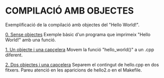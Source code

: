# COMPILACIÓ AMB OBJECTES

Exemplificació de la compilació amb objectes del "Hello World!".

[0. Sense objectes](../blob/master/0-CompilacioObjectes/0)
   Exemple bàsic d'un programa que imprimeix "Hello World!" amb una funció.

[1. Un objecte i una capçelera](../blob/master/0-CompilacioObjectes/1)
   Movem la funció "hello_world()" a un .cpp diferent.

[2. Dos objectes i una capçelera](../blob/master/0-CompilacioObjectes/2)
   Separem el contingut de hello.cpp en dos fitxers.
   Pareu atenció en les aparicions de hello2.o en el Makefile.
